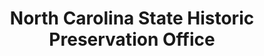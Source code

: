---
layout: repo
title: "North Carolina State Historic Preservation Office"
id: 5552
permalink: repos/5552/
---